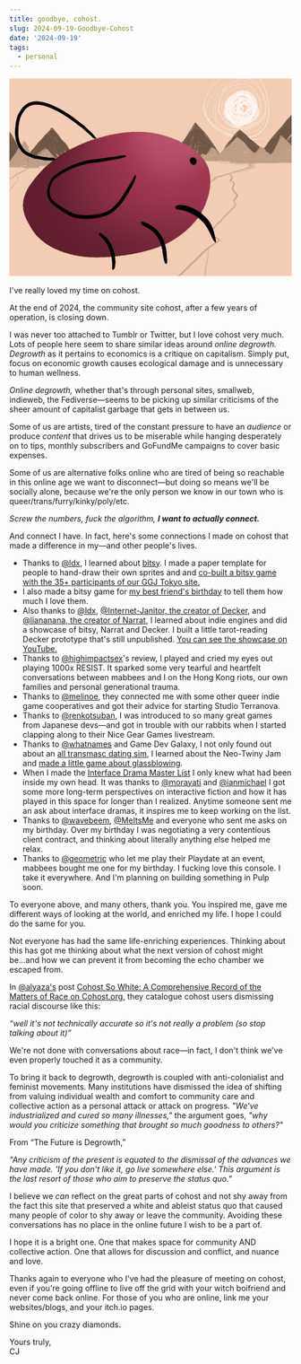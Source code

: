```yaml
---
title: goodbye, cohost.
slug: 2024-09-19-Goodbye-Cohost
date: '2024-09-19'
tags:
  - personal
---
```


![A drawing of eggbug, cohost's mascot. Drawn by me.](./eggbug-main.png)

I've really loved my time on cohost.

At the end of 2024, the community site cohost, after a few years of operation, is closing down.

I was never too attached to Tumblr or Twitter, but I love cohost very much. Lots of people here seem to share similar ideas around _online degrowth._ _Degrowth_ as it pertains to economics is a critique on capitalism. Simply put, focus on economic growth causes ecological damage and is unnecessary to human wellness.

_Online degrowth,_ whether that's through personal sites, smallweb, indieweb, the Fediverse—seems to be picking up similar criticisms of the sheer amount of capitalist garbage that gets in between us.

Some of us are artists, tired of the constant pressure to have an _audience_ or produce _content_ that drives us to be miserable while hanging desperately on to tips, monthly subscribers and GoFundMe campaigns to cover basic expenses.

Some of us are alternative folks online who are tired of being so reachable in this online age we want to disconnect—but doing so means we'll be socially alone, because we're the only person we know in our town who is queer/trans/furry/kinky/poly/etc.

_Screw the numbers, fuck the algorithm, **I want to actually connect.**_

And connect I have. In fact, here's some connections I made on cohost that made a difference in my—and other people's lives.

-   Thanks to [@ldx](https://adamledoux.net/blog/), I learned about [bitsy](https://bitsy.org/). I made a paper template for people to hand-draw their own sprites and and [co-built a bitsy game with the 35+ participants of our GGJ Tokyo site.](https://illuminesce.itch.io/hello-world)
-   I also made a bitsy game for [my best friend's birthday](https://illuminesce.net/games/happy-birthday-calli) to tell them how much I love them.
-   Also thanks to [@ldx](https://adamledoux.net/blog/), [@Internet-Janitor, the creator of Decker,](http://beyondloom.com/) and [@liananana, the creator of Narrat](https://buttondown.com/narrat), I learned about indie engines and did a showcase of bitsy, Narrat and Decker. I built a little tarot-reading Decker prototype that's still unpublished. [You can see the showcase on YouTube.](https://youtu.be/ZWLdPJwJabw?si=XJMljMMxoAyTr1Su)
-   Thanks to [@highimpactsex](https://mimidoshima.neocities.org/main/)'s review, I played and cried my eyes out playing 1000x RESIST. It sparked some very tearful and heartfelt conversations between mabbees and I on the Hong Kong riots, our own families and personal generational trauma.
-   Thanks to [@melinoe](https://gamedev.lgbt/@melinoe), they connected me with some other queer indie game cooperatives and got their advice for starting Studio Terranova.
-   Thanks to [@renkotsuban](https://renkotsuban.com/), I was introduced to so many great games from Japanese devs—and got in trouble with our rabbits when I started clapping along to their Nice Gear Games livestream.
-   Thanks to [@whatnames](https://whatnames.itch.io/) and Game Dev Galaxy, I not only found out about an [all transmasc dating sim](https://whatnames.itch.io/good-lord), I learned about the Neo-Twiny Jam and [made a little game about glassblowing](https://illuminesce.itch.io/keep-center).
-   When I made the [Interface Drama Master List](https://illuminesce.net/interface-drama) I only knew what had been inside my own head. It was thanks to [@morayati](https://www.katherinemorayati.com/) and [@ianmichael](http://ianmichaelwaddell.ca/) I got some more long-term perspectives on interactive fiction and how it has played in this space for longer than I realized. Anytime someone sent me an ask about interface dramas, it inspires me to keep working on the list.
-   Thanks to [@wavebeem](https://www.wavebeem.com/), [@MeItsMe](https://bsky.app/profile/alucula.bsky.social) and everyone who sent me asks on my birthday. Over my birthday I was negotiating a very contentious client contract, and thinking about literally anything else helped me relax.
-   Thanks to [@geometric](https://buttondown.com/allstationsbeyond) who let me play their Playdate at an event, mabbees bought me one for my birthday. I fucking love this console. I take it everywhere. And I'm planning on building something in Pulp soon.

To everyone above, and many others, thank you. You inspired me, gave me different ways of looking at the world, and enriched my life. I hope I could do the same for you.

Not everyone has had the same life-enriching experiences. Thinking about this has got me thinking about what the next version of cohost might be...and how we can prevent it from becoming the echo chamber we escaped from.

In [@alyaza's](https://alyaza.neocities.org/) post [Cohost So White: A Comprehensive Record of the Matters of Race on Cohost.org,](https://cohost.org/alyaza/post/7305042-cohost-so-white-a-c) they catalogue cohost users dismissing racial discourse like this:

_“well it's not technically accurate so it's not really a problem (so stop talking about it)”_

We're not done with conversations about race—in fact, I don't think we've even properly touched it as a community.

To bring it back to degrowth, degrowth is coupled with anti-colonialist and feminist movements. Many institutions have dismissed the idea of shifting from valuing individual wealth and comfort to community care and collective action as a personal attack or attack on progress. _"We've industrialized and cured so many illnesses,"_ the argument goes, _"why would you criticize something that brought so much goodness to others?"_

From “The Future is Degrowth,”

_"Any criticism of the present is equated to the dismissal of the advances we have made. 'If you don't like it, go live somewhere else.' This argument is the last resort of those who aim to preserve the status quo."_

I believe we _can_ reflect on the great parts of cohost and not shy away from the fact this site that preserved a white and ableist status quo that caused many people of color to shy away or leave the community. Avoiding these conversations has no place in the online future I wish to be a part of.

I hope it is a bright one. One that makes space for community AND collective action. One that allows for discussion and conflict, and nuance and love.

Thanks again to everyone who I've had the pleasure of meeting on cohost, even if you're going offline to live off the grid with your witch boifriend and never come back online. For those of you who are online, link me your websites/blogs, and your itch.io pages.

Shine on you crazy diamonds.

Yours truly,  
CJ

